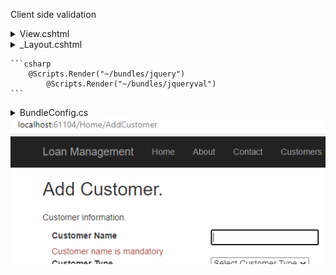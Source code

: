 Client side validation
<details>
	<summary>View.cshtml</summary>
	
	```csharp

		@using (Html.BeginForm(actionName: "AddCustomer", controllerName: "Home", method: FormMethod.Post))
		    {
			<div class="row">
			    <div class="col-lg-2">
				@Html.LabelFor(m => m.customer.CustomerName)
			    </div>
			    <div class="col-lg-2">
				@Html.TextBoxFor(m => m.customer.CustomerName, "", new { id = "CustomerName" })
			    </div>
			</div>
			<div class="row">
			    <div class="col-lg-4">
				@Html.ValidationMessageFor(m => m.customer.CustomerName, "", new { @class = "text-danger" })
			    </div>
			</div>
			(...)
		    }

	```
</details>

<details>
	<summary>_Layout.cshtml<summary>
		
	```csharp
		@Scripts.Render("~/bundles/jquery")
    		@Scripts.Render("~/bundles/jqueryval")
	```
		
</details>
		
<details>
	<summary>BundleConfig.cs</summary>
	
	```csharp
	    public class BundleConfig
	    {
		// For more information on bundling, visit https://go.microsoft.com/fwlink/?LinkId=301862
		public static void RegisterBundles(BundleCollection bundles)
		{
		    bundles.Add(new ScriptBundle("~/bundles/jquery").Include(
				"~/Scripts/jquery-{version}.js"));

		    bundles.Add(new ScriptBundle("~/bundles/jqueryval").Include(
				"~/Scripts/jquery.validate*"));
	```
	
</details>

<picture> 
 <img alt="YOUR-ALT-TEXT" src=".\FormShowingValidationMessage.png">
</picture>
